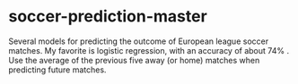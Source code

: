 # soccer-prediction-master
Several models for predicting the outcome of European league soccer matches.
My favorite is logistic regression, with an accuracy of about 74% .
Use the average of the previous five away (or home) matches when predicting future matches.
